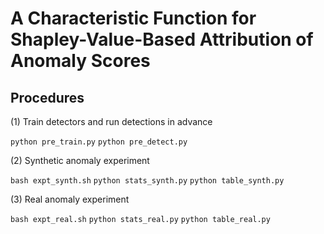 # A Characteristic Function for Shapley-Value-Based Attribution of Anomaly Scores

## Procedures

(1) Train detectors and run detections in advance

`python pre_train.py`
`python pre_detect.py`

(2) Synthetic anomaly experiment

`bash expt_synth.sh`
`python stats_synth.py`
`python table_synth.py`

(3) Real anomaly experiment

`bash expt_real.sh`
`python stats_real.py`
`python table_real.py`
